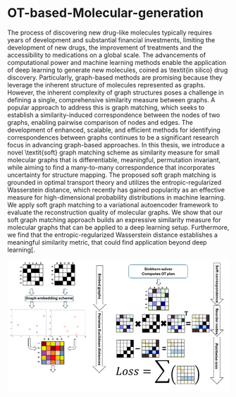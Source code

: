 # OT-based-Molecular-generation
The process of discovering new drug-like molecules typically requires years of development and substantial financial investments, limiting the development of new drugs, the improvement of treatments and the accessibility to medications on a global scale. The advancements of computational power and machine learning methods enable the application of deep learning to generate new molecules, coined as \textit{in silico} drug discovery. Particularly, graph-based methods are promising  because they leverage the inherent structure of molecules represented as graphs.
However, the inherent complexity of graph structures poses a challenge in defining a single, comprehensive similarity measure between graphs. A popular approach to address this is graph matching, which seeks to establish a similarity-induced correspondence between the nodes of two graphs, enabling pairwise comparison of nodes and edges. The development of enhanced, scalable, and efficient methods for identifying correspondences between graphs continues to be a significant research focus in advancing graph-based approaches. In this thesis, we introduce a novel \textit{soft} graph matching scheme as similarity measure for small molecular graphs that is differentiable, meaningful, permutation invariant, while aiming to find a many-to-many correspondence that incorporates uncertainty for structure mapping. The proposed soft graph matching is grounded in optimal transport theory and utilizes the entropic-regularized Wasserstein distance, which recently has gained popularity as an effective measure for high-dimensional probability distributions in machine learning. We apply soft graph matching to a variational autoencoder framework to evaluate the reconstruction quality of molecular graphs. We show that our soft graph matching approach builds an expressive similarity measure for molecular graphs that can be applied to a deep learning setup. Furthermore, we find that the entropic-regularized Wasserstein distance establishes a meaningful similarity metric, that could find application beyond deep learning[.

![Logo](graph-matching-scheme.png)
